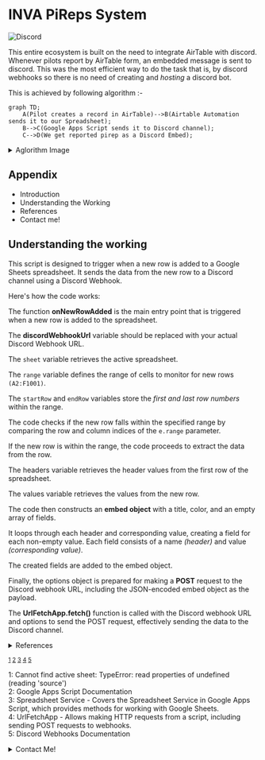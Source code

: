
# INVA PiReps System
 
 ![Discord](https://img.shields.io/badge/Discord-%F0%9D%96%8A%F0%9D%96%8B%F0%9D%96%87%F0%9D%96%8C%F0%9D%96%8F%F0%9D%96%94.%236586-7289DA?logo=discord&logoColor=white&style=flat-square)
 
This entire ecosystem is built on the need to integrate AirTable with discord. Whenever pilots report by AirTable form, an embedded message is sent to discord. This was the most efficient way to do the task that is, by discord webhooks so there is no need of creating and _hosting_ a discord bot.

This is achieved by following algorithm :-

```mermaid
graph TD;
    A(Pilot creates a record in AirTable)-->B(Airtable Automation sends it to our Spreadsheet);
    B-->C(Google Apps Script sends it to Discord channel);
    C-->D(We get reported pirep as a Discord Embed);
```

<details><summary>Aglorithm Image</summary>
![algotemplate](https://github.com/eldrago4/INVA-Pireps-System/assets/63483703/9ab867c6-c3da-40c8-9231-06d9962dd774)

</details>


## Appendix

- Introduction
- Understanding the Working
- References
- Contact me!


## Understanding the working
This script is designed to trigger when a new row is added to a Google Sheets spreadsheet. It sends the data from the new row to a Discord channel using a Discord Webhook.

Here's how the code works:

The function **onNewRowAdded** is the main entry point that is triggered when a new row is added to the spreadsheet.

The **discordWebhookUrl** variable should be replaced with your actual Discord Webhook URL.

The `sheet` variable retrieves the active spreadsheet.

The `range` variable defines the range of cells to monitor for new rows `(A2:F1001)`.

The `startRow` and `endRow` variables store the _first and last row numbers_ within the range.

The code checks if the new row falls within the specified range by comparing the row and column indices of the `e.range` parameter.

If the new row is within the range, the code proceeds to extract the data from the row.

The headers variable retrieves the header values from the first row of the spreadsheet.

The values variable retrieves the values from the new row.

The code then constructs an **embed object** with a title, color, and an empty array of fields.

It loops through each header and corresponding value, creating a field for each non-empty value. Each field consists of a name _(header)_ and value _(corresponding value)_.

The created fields are added to the embed object.

Finally, the options object is prepared for making a **POST** request to the Discord webhook URL, including the JSON-encoded embed object as the payload.

The **UrlFetchApp.fetch()** function is called with the Discord webhook URL and options to send the POST request, effectively sending the data to the Discord channel.

<details>
  <summary>References</summary>

1. [Cannot find active sheet: TypeError: read properties of undefined (reading 'source')](https://webapps.stackexchange.com/questions/169822/cannot-find-active-sheet-typeerror-read-properties-of-undefined-reading-sour)
2. [Google Apps Script Documentation](https://developers.google.com/apps-script)
3. [Spreadsheet Service](https://developers.google.com/apps-script/reference/spreadsheet) - Covers the Spreadsheet Service in Google Apps Script, which provides methods for working with Google Sheets.
4. [UrlFetchApp](https://developers.google.com/apps-script/reference/url-fetch/url-fetch-app) - Allows making HTTP requests from a script, including sending POST requests to webhooks.
5. [Discord Webhooks Documentation](https://discord.com/developers/docs/resources/webhook)
  
</details>

<sup>[1](#note1) [2](#note2) [3](#note3) [4](#note4) [5](#note5)</sup>


<a name="note1">1:</a> Cannot find active sheet: TypeError: read properties of undefined (reading 'source')  
<a name="note2">2:</a> Google Apps Script Documentation  
<a name="note3">3:</a> Spreadsheet Service - Covers the Spreadsheet Service in Google Apps Script, which provides methods for working with Google Sheets.  
<a name="note4">4:</a> UrlFetchApp - Allows making HTTP requests from a script, including sending POST requests to webhooks.  
<a name="note5">5:</a> Discord Webhooks Documentation  




<details>
<summary>Contact Me!</summary>
[gmail](mailto:tred38434@gmail.com)
</details>

